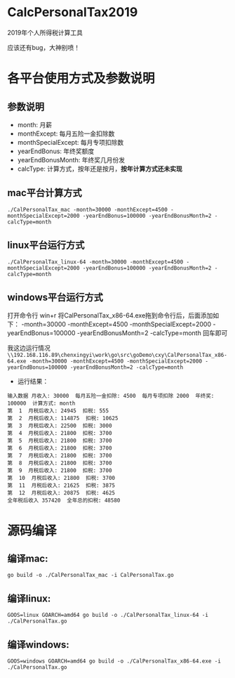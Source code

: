 # CalcPersonalTax2019
2019年个人所得税计算工具

应该还有bug，大神别喷！


# 各平台使用方式及参数说明
## 参数说明
- month: 月薪
- monthExcept: 每月五险一金扣除数
- monthSpecialExcept: 每月专项扣除数
- yearEndBonus: 年终奖额度
- yearEndBonusMonth: 年终奖几月份发
- calcType: 计算方式，按年还是按月，**按年计算方式还未实现**

## mac平台计算方式
```./CalPersonalTax_mac -month=30000 -monthExcept=4500 -monthSpecialExcept=2000 -yearEndBonus=100000 -yearEndBonusMonth=2 -calcType=month```

## linux平台运行方式
```./CalPersonalTax_linux-64 -month=30000 -monthExcept=4500 -monthSpecialExcept=2000 -yearEndBonus=100000 -yearEndBonusMonth=2 -calcType=month ```

## windows平台运行方式
打开命令行 win+r
将CalPersonalTax_x86-64.exe拖到命令行后，后面添加如下：
 -month=30000 -monthExcept=4500 -monthSpecialExcept=2000 -yearEndBonus=100000 -yearEndBonusMonth=2 -calcType=month
回车即可

我这边运行情况
```\\192.168.116.89\chenxingyi\work\go\src\goDemo\cxy\CalPersonalTax_x86-64.exe -month=30000 -monthExcept=4500 -monthSpecialExcept=2000 -yearEndBonus=100000 -yearEndBonusMonth=2 -calcType=month```
- 运行结果：
```
输入数据 月收入: 30000  每月五险一金扣除: 4500  每月专项扣除 2000  年终奖: 100000  计算方式: month
第  1  月税后收入: 24945  扣税: 555
第  2  月税后收入: 114875  扣税: 10625
第  3  月税后收入: 22500  扣税: 3000
第  4  月税后收入: 21800  扣税: 3700
第  5  月税后收入: 21800  扣税: 3700
第  6  月税后收入: 21800  扣税: 3700
第  7  月税后收入: 21800  扣税: 3700
第  8  月税后收入: 21800  扣税: 3700
第  9  月税后收入: 21800  扣税: 3700
第  10  月税后收入: 21800  扣税: 3700
第  11  月税后收入: 21625  扣税: 3875
第  12  月税后收入: 20875  扣税: 4625
全年税后收入 357420  全年总的扣税: 48580
```

# 源码编译

## 编译mac:
 ```go build -o ./CalPersonalTax_mac -i CalPersonalTax.go```

## 编译linux:
```GOOS=linux GOARCH=amd64 go build -o ./CalPersonalTax_linux-64 -i ./CalPersonalTax.go```

## 编译windows:
```GOOS=windows GOARCH=amd64 go build -o ./CalPersonalTax_x86-64.exe -i ./CalPersonalTax.go```
